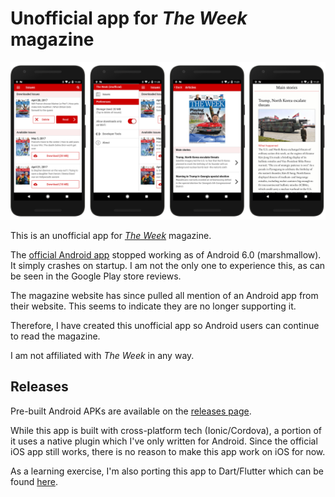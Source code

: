 Unofficial app for _The Week_ magazine
===

![showcase](resources/screenshots/showcase.png)

This is an unofficial app for _[The Week](https://theweek.com/)_ magazine.

The [official Android app](https://play.google.com/store/apps/details?id=com.dennis.theweek.us&hl=en) stopped working as of Android 6.0 (marshmallow). It simply crashes on startup. I am not the only one to experience this, as can be seen in the Google Play store reviews.

The magazine website has since pulled all mention of an Android app from their website. This seems to indicate they are no longer supporting it.

Therefore, I have created this unofficial app so Android users can continue to read the magazine.

I am not affiliated with _The Week_ in any way.

## Releases

Pre-built Android APKs are available on the [releases page](https://github.com/Justin-Credible/the-week-magazine-unofficial/releases).

While this app is built with cross-platform tech (Ionic/Cordova), a portion of it uses a native plugin which I've only written for Android. Since the official iOS app still works, there is no reason to make this app work on iOS for now.

As a learning exercise, I'm also porting this app to Dart/Flutter which can be found [here](https://github.com/Justin-Credible/the-week-magazine-unofficial-flutter).
